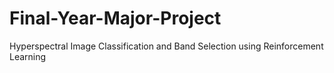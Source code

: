 # Final-Year-Major-Project
Hyperspectral Image Classification and Band Selection using Reinforcement Learning
